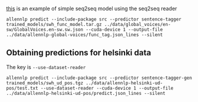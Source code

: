 [this](https://github.com/allenai/allennlp/blob/dcd1d25e3f3dd0f672de32403080d75bcfe005b9/allennlp/tests/fixtures/encoder_decoder/simple_seq2seq/experiment.json) is an example of simple seq2seq model using the seq2seq reader

```
allennlp predict --include-package src --predictor sentence-tagger trained_models/swh_func_model.tar.gz ../data/global_voices/en-sw/GlobalVoices.en-sw.sw.json --cuda-device 1 --output-file ../data/allennlp-global-voices/func_tag.json_lines --silent
```

## Obtaining predictions for helsinki data

The key is `--use-dataset-reader`
```
allennlp predict --include-package src --predictor sentence-tagger-gen trained_models/swh_ud_pos.tgz ../data/allennlp-helsinki-ud-pos/test.txt --use-dataset-reader --cuda-device 1 --output-file ../data/allennlp-helsinki-ud-pos/predict.json_lines --silent
```
